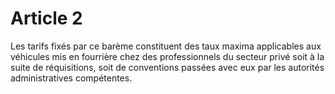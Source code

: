 # Article 2

Les tarifs fixés par ce barème constituent des taux maxima applicables aux véhicules mis en fourrière chez des professionnels du secteur privé soit à la suite de réquisitions, soit de conventions passées avec eux par les autorités administratives compétentes.
